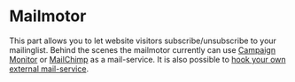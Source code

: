 # Mailmotor

This part allows you to let website visitors subscribe/unsubscribe to your mailinglist. Behind the scenes the mailmotor currently can use [Campaign Monitor](http://www.campaignmonitor.com/) or [MailChimp](http://ww.mailchimp.com) as a mail-service. It is also possible to [hook your own external mail-service](https://github.com/mailmotor/mailmotor-bundle#extending).
